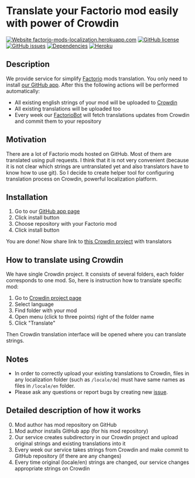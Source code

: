 # Translate your Factorio mod easily with power of Crowdin

[![Website factorio-mods-localization.herokuapp.com](https://img.shields.io/website-up-down-green-red/https/factorio-mods-localization.herokuapp.com.svg)](https://factorio-mods-localization.herokuapp.com/)
[![GitHub license](https://img.shields.io/github/license/dima74/factorio-mods-localization.svg)](https://github.com/dima74/factorio-mods-localization/blob/master/LICENSE)
[![GitHub issues](https://img.shields.io/github/issues/dima74/factorio-mods-localization.svg)](https://GitHub.com/dima74/factorio-mods-localization/issues/)
[![Dependencies](https://david-dm.org/dima74/factorio-mods-localization.png)](https://david-dm.org/dima74/factorio-mods-localization)
[![Heroku](https://heroku-badge.herokuapp.com/?app=factorio-mods-localization&svg=1)](https://factorio-mods-localization.herokuapp.com/)

## Description
We provide service for simplify [Factorio](https://www.factorio.com/) mods translation. You only need to install [our GitHub app][1]. After this the following actions will be performed automatically:

* All existing english strings of your mod will be uploaded to [Crowdin](https://crowdin.com/)
* All existing translations will be uploaded too
* Every week our [FactorioBot](https://github.com/factorio-mods-helper) will fetch translations updates from Crowdin and commit them to your repository

## Motivation
There are a lot of Factorio mods hosted on GitHub. Most of them are translated using pull requests. I think that it is not very convenient (because it is not clear which strings are untranslated yet and also translators have to know how to use git). So I decide to create helper tool for configuring translation process on Crowdin, powerful localization platform.

## Installation
1. Go to our [GitHub app page][1]
2. Click install button
3. Choose repository with your Factorio mod
4. Click install button

You are done! Now share link to [this Crowdin project][2] with translators

## How to translate using Crowdin
We have single Crowdin project. It consists of several folders, each folder corresponds to one mod. So, here is instruction how to translate specific mod:

1. Go to [Crowdin project page][2]
2. Select language
3. Find folder with your mod
4. Open menu (click to three points) right of the folder name
5. Click "Translate"

Then Crowdin translation interface will be opened where you can translate strings.

## Notes

* In order to correctly upload your existing translations to Crowdin, files in any localization folder (such as `/locale/de`) must have same names as files in `/locale/en` folder.
* Please ask any questions or report bugs by creating new [issue](https://github.com/dima74/factorio-mods-localization/issues).

## Detailed description of how it works
0. Mod author has mod repository on GitHub
1. Mod author installs GitHub app (for his mod repository)
2. Our service creates subdirectory in our Crowdin project and upload original strings and existing translations into it
3. Every week our service takes strings from Crowdin and make commit to GitHub repository (if there are any changes)
4. Every time original (locale/en) strings are changed, our service changes appropriate strings on Crowdin 


  [1]: https://github.com/apps/factorio-mods-localization-helper
  [2]: https://crowdin.com/project/factorio-mods-localization
